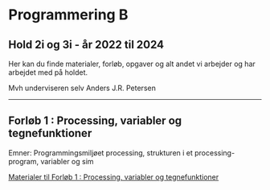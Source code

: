 # Programmering B 
## Hold 2i og 3i - år 2022 til 2024

Her kan du finde materialer, forløb, opgaver og alt andet vi arbejder og har arbejdet med på holdet.

Mvh underviseren selv Anders J.R. Petersen

---

## Forløb 1 : Processing, variabler og tegnefunktioner 
Emner: Programmingsmiljøet processing, strukturen i et processing-program, variabler og sim  

[Materialer til Forløb 1 : Processing, variabler og tegnefunktioner ](forlob1.md)
